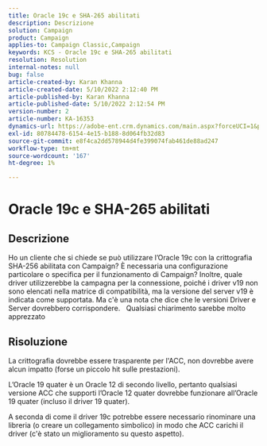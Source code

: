 ```yaml
---
title: Oracle 19c e SHA-265 abilitati
description: Descrizione
solution: Campaign
product: Campaign
applies-to: Campaign Classic,Campaign
keywords: KCS - Oracle 19c e SHA-265 abilitati
resolution: Resolution
internal-notes: null
bug: false
article-created-by: Karan Khanna
article-created-date: 5/10/2022 2:12:40 PM
article-published-by: Karan Khanna
article-published-date: 5/10/2022 2:12:54 PM
version-number: 2
article-number: KA-16353
dynamics-url: https://adobe-ent.crm.dynamics.com/main.aspx?forceUCI=1&pagetype=entityrecord&etn=knowledgearticle&id=2959483e-6bd0-ec11-a7b5-00224809c556
exl-id: 80784478-6154-4e15-b188-8d064fb32d83
source-git-commit: e8f4ca2dd578944d4fe399074fab461de88ad247
workflow-type: tm+mt
source-wordcount: '167'
ht-degree: 1%

---
```


# Oracle 19c e SHA-265 abilitati

## Descrizione


Ho un cliente che si chiede se può utilizzare l’Oracle 19c con la crittografia SHA-256 abilitata con Campaign? È necessaria una configurazione particolare o specifica per il funzionamento di Campaign? Inoltre, quale driver utilizzerebbe la campagna per la connessione, poiché i driver v19 non sono elencati nella matrice di compatibilità, ma la versione del server v19 è indicata come supportata. Ma c&#39;è una nota che dice che le versioni Driver e Server dovrebbero corrispondere.
 
Qualsiasi chiarimento sarebbe molto apprezzato


## Risoluzione


La crittografia dovrebbe essere trasparente per l&#39;ACC, non dovrebbe avere alcun impatto (forse un piccolo hit sulle prestazioni).



L’Oracle 19 quater è un Oracle 12 di secondo livello, pertanto qualsiasi versione ACC che supporti l’Oracle 12 quater dovrebbe funzionare all’Oracle 19 quater (incluso il driver 19 quater).



A seconda di come il driver 19c potrebbe essere necessario rinominare una libreria (o creare un collegamento simbolico) in modo che ACC carichi il driver (c&#39;è stato un miglioramento su questo aspetto).

